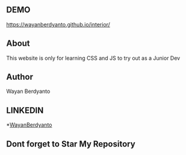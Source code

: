 ## DEMO
<a>https://wayanberdyanto.github.io/interior/<a/>
## About
This website is only for learning CSS and JS to try out as a Junior Dev

## Author
Wayan Berdyanto

## LINKEDIN
*[WayanBerdyanto](https://www.linkedin.com/in/wayanberdyanto/)

## Dont forget to Star My Repository
